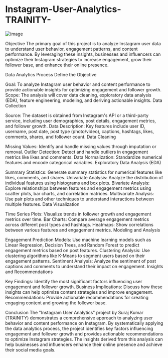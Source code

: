 # Instagram-User-Analytics-TRAINITY-

![image](https://github.com/user-attachments/assets/726e3d34-290f-494a-8085-2919b6d1fa61)


Objective
The primary goal of this project is to analyze Instagram user data to understand user behavior, engagement patterns, and content performance. By leveraging these insights, businesses and influencers can optimize their Instagram strategies to increase engagement, grow their follower base, and enhance their online presence.

Data Analytics Process
Define the Objective

Goal: To analyze Instagram user behavior and content performance to provide actionable insights for optimizing engagement and follower growth.
Scope: The analysis will cover data cleaning, exploratory data analysis (EDA), feature engineering, modeling, and deriving actionable insights.
Data Collection

Source: The dataset is obtained from Instagram's API or a third-party service, including user demographics, post details, engagement metrics, and follower growth.
Data Description: Key features include user ID, username, post date, post type (photo/video), captions, hashtags, likes, comments, shares, and follower count.
Data Cleaning

Missing Values: Identify and handle missing values through imputation or removal.
Outlier Detection: Detect and handle outliers in engagement metrics like likes and comments.
Data Normalization: Standardize numerical features and encode categorical variables.
Exploratory Data Analysis (EDA)

Summary Statistics: Generate summary statistics for numerical features like likes, comments, and shares.
Univariate Analysis: Analyze the distribution of individual features using histograms and box plots.
Bivariate Analysis: Explore relationships between features and engagement metrics using scatter plots, bar charts, and correlation matrices.
Multivariate Analysis: Use pair plots and other techniques to understand interactions between multiple features.
Data Visualization

Time Series Plots: Visualize trends in follower growth and engagement metrics over time.
Bar Charts: Compare average engagement metrics across different post types and hashtags.
Heatmaps: Show correlations between various features and engagement metrics.
Modeling and Analysis

Engagement Prediction Models: Use machine learning models such as Linear Regression, Decision Trees, and Random Forest to predict engagement metrics based on post features.
Clustering Analysis: Use clustering algorithms like K-Means to segment users based on their engagement patterns.
Sentiment Analysis: Analyze the sentiment of post captions and comments to understand their impact on engagement.
Insights and Recommendations

Key Findings: Identify the most significant factors influencing user engagement and follower growth.
Business Implications: Discuss how these insights can help optimize content strategies and improve engagement.
Recommendations: Provide actionable recommendations for creating engaging content and growing the follower base.

Conclusion
The "Instagram User Analytics" project by Suraj Kumar (TRAINITY) demonstrates a comprehensive approach to analyzing user behavior and content performance on Instagram. By systematically applying the data analytics process, the project identifies key factors influencing engagement and follower growth and provides actionable recommendations to optimize Instagram strategies. The insights derived from this analysis can help businesses and influencers enhance their online presence and achieve their social media goals.
